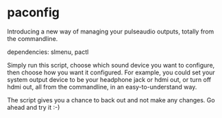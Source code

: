 # paconfig

Introducing a new way of managing your pulseaudio outputs, totally from the commandline.

dependencies: slmenu, pactl

Simply run this script, choose which sound device you want to configure, then choose how you want it configured.
For example, you could set your system output device to be your headphone jack or hdmi out, or turn off hdmi out,
all from the commandline, in an easy-to-understand way.

The script gives you a chance to back out and not make any changes. Go ahead and try it :-)
